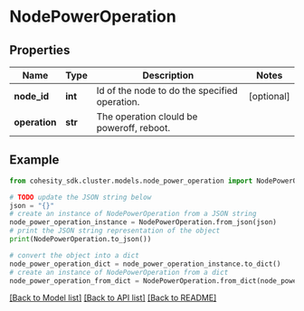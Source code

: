 # NodePowerOperation


## Properties

Name | Type | Description | Notes
------------ | ------------- | ------------- | -------------
**node_id** | **int** | Id of the node to do the specified operation. | [optional] 
**operation** | **str** | The operation clould be poweroff, reboot. | 

## Example

```python
from cohesity_sdk.cluster.models.node_power_operation import NodePowerOperation

# TODO update the JSON string below
json = "{}"
# create an instance of NodePowerOperation from a JSON string
node_power_operation_instance = NodePowerOperation.from_json(json)
# print the JSON string representation of the object
print(NodePowerOperation.to_json())

# convert the object into a dict
node_power_operation_dict = node_power_operation_instance.to_dict()
# create an instance of NodePowerOperation from a dict
node_power_operation_from_dict = NodePowerOperation.from_dict(node_power_operation_dict)
```
[[Back to Model list]](../README.md#documentation-for-models) [[Back to API list]](../README.md#documentation-for-api-endpoints) [[Back to README]](../README.md)


